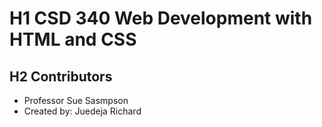 # H1 CSD 340 Web Development with HTML and CSS
## H2 Contributors
+ Professor Sue Sasmpson
+ Created by: Juedeja Richard
